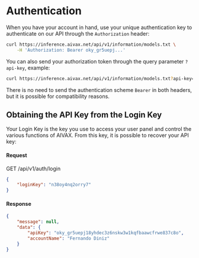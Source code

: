 # Authentication

When you have your account in hand, use your unique authentication key to authenticate on our API through the `Authorization` header:

```bash
curl https://inference.aivax.net/api/v1/information/models.txt \
    -H 'Authorization: Bearer oky_gr5uepj...'
```

You can also send your authorization token through the query parameter `?api-key`, example:

```bash
curl https://inference.aivax.net/api/v1/information/models.txt?api-key=oky_gr5uepj...
```

There is no need to send the authentication scheme `Bearer` in both headers, but it is possible for compatibility reasons.

## Obtaining the API Key from the Login Key

Your Login Key is the key you use to access your user panel and control the various functions of AIVAX. From this key, it is possible to recover your API key:

#### Request

<div class="request-item get">
    <span>GET</span>
    <span>
        /api/v1/auth/login
    </span>
</div>

```json
{
    "loginKey": "n38oy4nq2orry7"
}
```

#### Response

```json
{
    "message": null,
    "data": {
        "apiKey": "oky_gr5uepj18yhdec3z6nskw3w1kqfbaawcfrwe837c8o",
        "accountName": "Fernando Diniz"
    }
}
```
